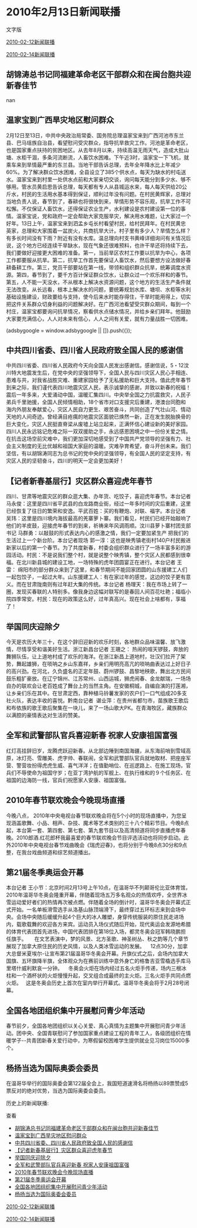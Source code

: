 







# 2010年2月13日新闻联播
 文字版








[2010-02-12新闻联播](/xinwenlianbo/20100212)


[2010-02-14新闻联播](/xinwenlianbo/20100214)





## 胡锦涛总书记同福建革命老区干部群众和在闽台胞共迎新春佳节


nan


## 温家宝到广西旱灾地区慰问群众


2月12日至13日，中共中央政治局常委、国务院总理温家宝来到广西河池市东兰县、巴马瑶族自治县，看望慰问受灾群众，指导抗旱救灾工作。河池是革命老区，也是国家重点扶持的贫困地区。从去年8月以来，持续高温无雨天气，造成大批山塘、水柜干涸，多条河流断流，人畜饮水困难。下午近3时，温家宝一下飞机，就乘车来到旱情最严重的东兰县。当地干部告诉总理，去年全年降水比上年减少60%。为了解决群众饮水困难，全县设立了385个供水点，每天为缺水的村屯送水。温家宝来到村里一处供水点前和大家亲切交谈，询问每天能分到多少水、够不够用。管水员黄启思告诉总理，每天都有专人从县城运水来，每人每天供给20公斤水，村民的生活用水基本得到保证，顺利过年没有问题。在村民黄辉家，总理对当地负责人说，春节到了，春耕也将很快到来，旱情形势不容乐观，抗旱工作不可松懈。不仅保证人畜饮水，还得保证农业生产，水利建设是农村建设第一位的事情。温家宝说，党和政府一定会帮助大家克服旱灾，解决用水难题，让大家过一个好年。13日上午，温家宝来到泗孟乡屯长村看望村民，给村民拜年。在村民黄忠英家，总理和大家围着一盆炭火，共商抗旱大计。村子里有多少人？旱情怎么样？有多长时间没有下雨？附近有没有水库。温总理向村支书黄峰详细询问有关情况后说，这个地方已经连续干旱缺水，现在气象还很难预料，也许干旱还将持续下去，我们要做好迎接更大困难的准备。第一，当前旱区农村工作要以抗旱为中心，各项工作都要服从抗旱。第二，抗旱工作首先要保证人畜饮水，然后要想方设法做好春耕备耕工作。第三，党员干部要站在第一线，带领和组织群众抗旱，统筹调度水资源。第四，春节到了，要千方百计保证群众饮水，让群众过一个欢乐祥和的春节。第五，人不能一天没水，不从根本上解决水资源问题，这个地方的生活生产条件就无法改变。从长远看，根本上解决水的问题，要统筹规划水库、塘坝、水柜等水利基础设施建设，财政要给与支持，使今后来水时能存得住，干旱时能用得上，切实把这件关系群众切身利益的问题解决好。在广西河池看望受灾群众期间，每到一个村庄，温家宝都要询问抗旱情况，察看供水点储水情况，并给乡亲们拜年。他鼓励大家要充满信心，人人对未来有信心，人人之间有关爱，就有力量战胜一切困难。





 (adsbygoogle = window.adsbygoogle || []).push({});

 
## 中共四川省委、四川省人民政府致全国人民的感谢信


中共四川省委、四川省人民政府今天向全国人民发出感谢信。感谢信说，5・12汶川特大地震发生后，在党中央的坚强领导下，全国人民与四川灾区人民心手相连、患难与共，对我省战胜灾难、重建家园给予了无私援助和巨大支持。值此虎年春节到来之际，我们谨代表四川地震灾区人民，表示诚挚的感谢，并致以新春的祝福！震后一年多来，大爱涌动中国，温暖汇集四川。中央举全国之力抗震救灾，人民子弟兵千里驰援，全国人民倾情相助，18个省市对口支援灾后重建，港澳台同胞和海内外朋友奉献爱心，灾区人民自力更生、艰苦奋斗，共同创造了气壮山河、情动天地的人间奇迹。曾经满目疮痍的地震灾区面貌已焕然一新，正在发生脱胎换骨的巨大变化，灾区人民挺直脊梁从废墟上站立起来，正满怀信心建设新的美好家园。四川人民永远铭记危难之际一双双援助之手，永远感恩困境之中一份份关爱之情。在抗击这场空前灾难中，我们更加深切地感受到了中国共产党领导的坚强有力、社会主义制度的无比优越和祖国大家庭的温暖。灾难孕育希望，奋斗开创未来。我们坚信，有以胡锦涛同志为总书记的党中央的坚强领导，有全国人民的坚定支持，有灾区人民的坚韧奋斗，四川的明天一定会更加美好！


## 【记者新春基层行】灾区群众喜迎虎年春节


四川、甘肃等地震灾区的群众逛大集、办年货、吃饺子，喜迎虎年春节。本台记者 马永俊：这里是四川省平武县的白龙路商业街，经过一年多时间的灾后重建，这里已经恢复了往日的繁荣和安逸。平武百姓：买的有鞭炮、对联、福字。本台记者 吴玮：这里是四川境内海拔最高的羌寨萝卜寨。我们看见，村民们已经开始敲响了他们的羊皮鼓，迎接虎年春节的到来，祈祷来年风调雨顺。汶川县萝卜寨村团支部书记 马群勇：以敲鼓的形式表达内心的感激之情，我们一定要加紧生产 把我们的生活过上一个新台阶。本台记者现场 郭一淳：这也是映秀镇老街村140户村民搬进新家以后的第一个春节。为了共度新春，村委会组织群众进行了一场丰富多彩的游园活动。村民：不是说我们整个村，就是说整个映秀镇，整个灾区人民都感到很幸福。在北川新县城的建设工地，一场特殊的虎年团圆宴正在进行。本台记者 王雷： 绵阳市的部分群众来到了这里，和春节期间不能回家团圆的山东援建工人们一起包饺子，一起过大年。山东援建工人：有在家过年的感觉，这边的饺子更有意义。而在甘肃陇南则有过年赶大集的传统。本台记者 杨理天：我在市场上转了一圈，发现买春联的人特别多。像我身边这幅对联写的是春回人间百花吐艳；福临小院四季常安。村民：现在的政策这么好，过年真高兴。现在社会上啥都有，享福了！


## 举国同庆迎除夕


今天是农历大年三十，在这个辞旧迎新的欢乐时刻，各地群众品味温馨、放飞激情，尽情享受和谐美好生活。浙江新昌台记者 王珊之： 热闹的喧天锣鼓，奔放的舞狮队伍，让上道地村成了欢乐的海洋。在浙江新昌上道地村，壮汉们拉开了架势，舞起雄狮，在唢呐之乡山东嘉祥，乡亲们用明亮高亢的唢呐曲表达过上好日子的高兴劲。在河北，久负盛名的正定年鼓、蔚州锣鼓、昌黎地秧歌，舞出北方民间鼓乐粗犷豪放。在辽宁锦州、江苏常州、山西运城，狮虎闹春、金龙献瑞，一场场自办的联欢会让老百姓成了舞台上的当然主角。在安徽桐城，自编自演的打莲湘，让乡亲们乐在其中。在甘肃定西，靠种植马铃薯发家的农户们一口气组成20多支社火队，表达丰收的喜悦。黔南台记者  谌业萍：在贵州省都匀市，苗族歌王歌后和布依族的歌王歌后聚集在一块儿，来了一场山歌大PK。在青海牧区，藏族群众以满腔的豪情表达对生活的赞美。


## 全军和武警部队官兵喜迎新春 祝家人安康祖国富强


红灯高挂辞旧岁，龙腾虎跃迎新春。从北部边陲到南国海疆，从东海前哨到雪域高原，冰灯亮、雪雕美、虎字帅、春联闹，全军和武警部队官兵就地取材、把座座军营、警营妆扮得虎虎生威、喜气洋洋；在值勤哨位、在巡逻路上、在施工现场，官兵们不辱使命为祖国守岁；在亚丁湾护航的军舰上、在执行维和的９个任务区、在祖国的边海防一线，官兵们祝愿家人安康、祖国富强。


## 2010年春节联欢晚会今晚现场直播


今晚八点， 2010年中央电视台春节联欢晚会将在5个小时的现场直播中，为您呈现涵盖歌舞、小品、相声、杂技、魔术等艺术类别的三十八个精彩节目。今晚8点起，本台第一套、第四套、第七套、第九套节目以及高清频道将同步直播虎年春晚。2010郎酒.红花郎杯我最喜爱的春节联欢晚会节目评选活动也将同步启动。此外2010年中央电视台春节戏曲晚会《瑞虎迎春》，也将分别于今晚8点30分和9点整，在我台戏曲频道和综艺频道播出。


## 第21届冬季奥运会开幕


本台记者 王小节：北京时间2月13号上午10点，在温哥华不列颠哥伦比亚体育馆，2010年温哥华冬奥会隆重开幕，伴随着现场五万多名观众的热情欢呼，全世界冰雪运动爱好者们的热情再次被点燃。伴随着全场的倒计时，温哥华冬奥会开幕式正式开始。一名单板滑雪选手从洛基山脉顶端滑下，最终穿过五环标志来到会场中央。会场中央随后缓缓升起4个巨大的冰人雕塑，身穿传统服装的原住民走进场内，载歌载舞的欢迎各方来宾。运动员入场仪式随后开始，现代奥运会发源地希腊的体育代表团首先进场，中国代表团排在第18位入场，都灵冬奥会冠军韩晓鹏担任旗手。　　在文艺表演中，梦的风景、北方圣歌、神圣树丛、秋之韵等几个章节展现了加拿大原住民的历史风情，以及人类冰雪运动的发展。    12点30分，加拿大总督米夏埃尔-让宣布第21届温哥华冬奥会开幕。升旗仪式之后，会场内加拿大国旗、五环旗降半旗，全体观众为在赛前训练中意外身亡的格鲁吉亚雪橇选手库马里塔什威利默哀一分钟。    冬奥会火炬在场内经过五名火炬手传递，场内三根冰柱和一个酒杯状的火炬慢慢升起，交叉组合成最终的主火炬。三名火炬手共同点燃火炬。   这是冬奥会历史上首次在室内举行开幕式。温哥华冬奥会将于2月28号闭幕。


## 全国各地团组织集中开展慰问青少年活动


 春节前夕，全国各地团组织以关心关爱、真心真情为主题集中开展慰问青少年活动。团中央、全国青联慰问了参加国家重点建设工程的青年工人，各级团组织在情暖学子--共青团新春关爱行动中，为寒假留校困难学生提供就业见习岗位15000多个。


## 杨扬当选为国际奥委会委员


在温哥华举行的国际奥委会第122届全会上，我国短道速滑名将杨扬以89票赞成5票反对的绝对优势，当选为国际奥委会委员。






历史上的新闻联播:

 查看
 

* [胡锦涛总书记同福建革命老区干部群众和在闽台胞共迎新春佳节](#胡锦涛总书记同福建革命老区干部群众和在闽台胞共迎新春佳节)
* [温家宝到广西旱灾地区慰问群众](#温家宝到广西旱灾地区慰问群众)
* [中共四川省委、四川省人民政府致全国人民的感谢信](#中共四川省委、四川省人民政府致全国人民的感谢信)
* [【记者新春基层行】灾区群众喜迎虎年春节](#【记者新春基层行】灾区群众喜迎虎年春节)
* [举国同庆迎除夕](#举国同庆迎除夕)
* [全军和武警部队官兵喜迎新春 祝家人安康祖国富强](#全军和武警部队官兵喜迎新春-祝家人安康祖国富强)
* [2010年春节联欢晚会今晚现场直播](#2010年春节联欢晚会今晚现场直播)
* [第21届冬季奥运会开幕](#第21届冬季奥运会开幕)
* [全国各地团组织集中开展慰问青少年活动](#全国各地团组织集中开展慰问青少年活动)
* [杨扬当选为国际奥委会委员](#杨扬当选为国际奥委会委员)






[2010-02-12新闻联播](/xinwenlianbo/20100212)


[2010-02-14新闻联播](/xinwenlianbo/20100214)



